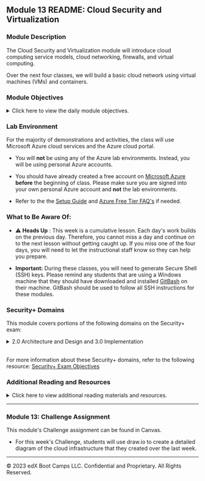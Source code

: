 ## Module 13 README: Cloud Security and Virtualization

### Module Description

The Cloud Security and Virtualization module will introduce cloud computing service models, cloud networking, firewalls, and virtual computing.

Over the next four classes, we will build a basic cloud network using virtual machines (VMs) and containers.

### Module Objectives

<details>
    <summary>Click here to view the daily module objectives.</summary>

  <br>

- **Day 1:** Introduction To Cloud Computing

    - Distinguish between cloud services and identify an appropriate service depending on an organization's needs.

    - Set up a virtual private cloud network.

    - Protect their cloud network with a firewall.

    - Deploy a virtual computer to their cloud network.

- **Day 2:** Cloud Systems Management

    - Access their entire VNet from their jump box.

    - Install and run containers using Docker.

    - Set up Ansible connections to VMs inside their VNet.

- **Day 3:** Load Balancing and Redundancy

    - Write Ansible playbooks to configure VMs.

    - Create a load balancer on the Azure platform.

    - Create firewall and load balancer rules to allow traffic to the correct virtual machines.

- **Day 4:** Testing Redundant Systems

    - Verify redundancy by turning off one or more virtual machines used in the infrastructure

    - Can be used as a catch-up day to finish activities from the previous days in Cloud Security.

</details>

### Lab Environment

For the majority of demonstrations and activities, the class will use Microsoft Azure cloud services and the Azure cloud portal.

- You will **not** be using any of the Azure lab environments. Instead, you will be using personal Azure accounts.

- You should have already created a free account on [Microsoft Azure](https://azure.microsoft.com/en-us/) **before** the beginning of class. Please make sure you are signed into your own personal Azure account and **not** the lab environments.

- Refer to the the [Setup Guide](https://docs.google.com/document/d/1gs_09b7eotl7hzTL82xlqPt-OwOd0aWA78qcQxtMr6Y/edit) and [Azure Free Tier FAQ's](https://azure.microsoft.com/en-us/free/free-account-faq/) if needed.

### What to Be Aware Of:

- :warning: **Heads Up** : This week is a cumulative lesson. Each day's work builds on the previous day. Therefore, you cannot miss a day and continue on to the next lesson without getting caught up. If you miss one of the four days, you will need to let the instructional staff know so they can help you prepare.

- **Important:** During these classes, you will need to generate Secure Shell (SSH) keys. Please remind any students that are using a Windows machine that they should have downloaded and installed [GitBash](https://gitforwindows.org/) on their machine. GitBash should be used to follow all SSH instructions for these modules.

### Security+ Domains

This module covers portions of the following domains on the Security+ exam:

<details>
    <summary> 2.0 Architecture and Design and 3.0 Implementation
 </summary>
 <br>

- Web server
- Application server
- Network infrastructure devices
- Firewalls
- Proxies / VPNs
- Load Balancers
- Network Segmentation/Isolation
- Continuous integration
- Immutable systems
- Infrastructure as code
- Cloud deployment models
- Hypervisor
- Continuos Monitoring
- Redundancy
- High availability

</details> 

<br>

For more information about these Security+ domains, refer to the following resource: [Security+ Exam Objectives](https://comptiacdn.azureedge.net/webcontent/docs/default-source/exam-objectives/comptia-security-sy0-601-exam-objectives-(2-0).pdf?sfvrsn=8c5889ff_2)

### Additional Reading and Resources

<details> 
<summary> Click here to view additional reading materials and resources. </summary>
</br>

These resources are provided as optional, recommended resources to supplement the concepts covered in this module.

- [Microsoft Azure](https://azure.microsoft.com/en-us/)

- [Azure Documentation](https://docs.microsoft.com/en-us/azure/?product=featured)

- [Docker](https://www.docker.com/)

- [Docker Documentation](https://docs.docker.com/)

- [Ansible](https://www.ansible.com/)

- [Ansible Documentation](https://docs.ansible.com/)

- [YAML](https://yaml.org/spec/1.2/spec.html#Introduction)

</details>

---

### Module 13: Challenge Assignment

This module's Challenge assignment can be found in Canvas.
- For this week's Challenge, students will use draw.io to create a detailed diagram of the cloud infrastructure that they created over the last week.

---

© 2023 edX Boot Camps LLC. Confidential and Proprietary. All Rights Reserved.
